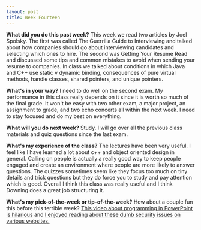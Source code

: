 ```yaml
---
layout: post
title: Week Fourteen
---
```


<b>What did you do this past week?</b>
This week we read two articles by Joel Spolsky. The first was called The Guerrilla Guide to Interviewing and talked about how companies should go about interviewing candidates and selecting which ones to hire. The second was Getting Your Resume Read and discussed some tips and common mistakes to avoid when sending your resume to companies. In class we talked about conditions in which Java and C++ use static v dynamic binding, consequences of pure virtual methods, handle classes, shared pointers, and unique pointers.

<b>What's in your way?</b>
I need to do well on the second exam. My performance in this class really depends on it since it is worth so much of the final grade. It won't be easy with two other exam, a major project, an assignment to grade, and two echo concerts all within the next week. I need to stay focused and do my best on everything.

<b>What will you do next week?</b>
Study. I will go over all the previous class materials and quiz questions since the last exam.

<b>What's my experience of the class?</b>
The lectures have been very useful. I feel like I have learned a lot about c++ and object oriented design in general. Calling on people is actually a really good way to keep people engaged and create an environment where people are more likely to answer questions. The quizzes sometimes seem like they focus too much on tiny details and trick questions but they do force you to study and pay attention which is good. Overall I think this class was really useful and I think Downing does a great job structuring it.

<b>What's my pick-of-the-week or tip-of-the-week?</b>
How about a couple fun this before this terrible week? 
<a href="https://youtu.be/uNjxe8ShM-8">This video about programming in PowerPoint is hilarious</a> and <a href="https://www.troyhunt.com/reckon-youve-seen-some-stupid-security-things-here-hold-my-beer/">I enjoyed reading about these dumb security issues on various websites.</a> 